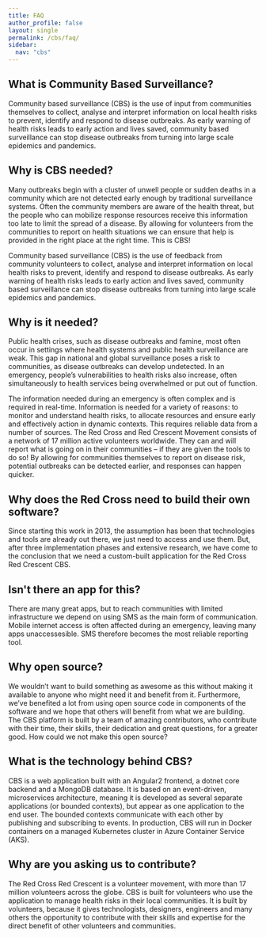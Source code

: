 ```yaml
---
title: FAQ
author_profile: false
layout: single
permalink: /cbs/faq/
sidebar:
  nav: "cbs"
---
```


## What is Community Based Surveillance?

Community based surveillance (CBS) is the use of input from communities themselves to collect, analyse and interpret information on local health risks to prevent, identify and respond to disease outbreaks. As early warning of health risks leads to early action and lives saved, community based surveillance can stop disease outbreaks from turning into large scale epidemics and pandemics.

## Why is CBS needed?

Many outbreaks begin with a cluster of unwell people or sudden deaths in a community which are not detected early enough by traditional surveillance systems. Often the community members are aware of the health threat, but the people who can mobilize response resources receive this information too late to limit the spread of a disease. By allowing for volunteers from the communities to report on health situations we can ensure that help is provided in the right place at the right time. This is CBS!

Community based surveillance (CBS) is the use of feedback from community volunteers to collect, analyse and interpret information on local health risks to prevent, identify and respond to disease outbreaks. As early warning of health risks leads to early action and lives saved, community based surveillance can stop disease outbreaks from turning into large scale epidemics and pandemics.

## Why is it needed?

Public health crises, such as disease outbreaks and famine, most often occur in settings where health systems and public health surveillance are weak. This gap in national and global surveillance poses a risk to communities, as disease outbreaks can develop undetected. In an emergency, people’s vulnerabilities to health risks also increase, often simultaneously to health services being overwhelmed or put out of function.

The information needed during an emergency is often complex and is required in real-time. Information is needed for a variety of reasons: to monitor and understand health risks, to allocate resources and ensure early and effectively action in dynamic contexts. This requires reliable data from a number of sources. The Red Cross and Red Crescent Movement consists of a network of 17 million active volunteers worldwide. They can and will report what is going on in their communities – if they are given the tools to do so! By allowing for communities themselves to report on disease risk, potential outbreaks can be detected earlier, and responses can happen quicker.

## Why does the Red Cross need to build their own software?

Since starting this work in 2013, the assumption has been that technologies and tools are already out there, we just need to access and use them. But, after three implementation phases and extensive research, we have come to the conclusion that we need a custom-built application for the Red Cross Red Crescent CBS.

## Isn't there an app for this?

There are many great apps, but to reach communities with limited infrastructure we depend on using SMS as the main form of communication. Mobile internet access is often affected during an emergency, leaving many apps unaccessesible. SMS therefore becomes the most reliable reporting tool.

## Why open source?

We wouldn’t want to build something as awesome as this without making it available to anyone who might need it and benefit from it. Furthermore, we’ve benefited a lot from using open source code in components of the software and we hope that others will benefit from what we are building. The CBS platform is built by a team of amazing contributors, who contribute with their time, their skills, their dedication and great questions, for a greater good. How could we not make this open source?

## What is the technology behind CBS?

CBS is a web application built with an Angular2 frontend, a dotnet core backend and a MongoDB database. It is based on an event-driven, microservices architecture, meaning it is developed as several separate applications (or bounded contexts), but appear as one application to the end user. The bounded contexts communicate with each other by publishing and subscribing to events. In production, CBS will run in Docker containers on a managed Kubernetes cluster in Azure Container Service (AKS).

## Why are you asking us to contribute?

The Red Cross Red Crescent is a volunteer movement, with more than 17 million volunteers across the globe. CBS is built for volunteers who use the application to manage health risks in their local communities. It is built by volunteers, because it gives technologists, designers, engineers and many others the opportunity to contribute with their skills and expertise for the direct benefit of other volunteers and communities.
